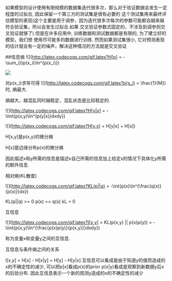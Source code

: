 如果模型的设计使用有限规模的数据集迭代很多次，那么对于验证数据会发生一定程度的过拟合, 因此保留一个第三方的测试集是很有必要的
这个测试集用来最终评估模型的表现(这个主要是用于调参，因为迭代很多次每次的参数可能都会越来越符合验证集，所以会发生过拟合.如果
交叉验证参数式固定的，不涉及到调参则交叉验证就够了).但是在许多应用中, 训练数据和测试数据都是有限的, 为了建立好的模型，我们想
使用尽可能多的数据进行训练. 然而如果测试集很小, 它对预测表现的估计就会有一定的噪声，解决这种情况的方法就是交叉验证

##信息熵
![](http://latex.codecogs.com/gif.latex?H[p] = -\\sum_{i}p(x_i)\\ln^{p(x_i)})


![](http://latex.codecogs.com/gif.latex?\\hat{H}=-\\sum_{i}p(x_i)\\ln^{p(x_i)}+\\lambda(\\sum_{i}p(x_i)-1))


对p(x_i)求导可得 ![](http://latex.codecogs.com/gif.latex?p(x_i) = \\frac{1}{M})时, 熵最大.

熵越大，越混乱同时越稳定，混乱状态是比较稳定的.

![](http://latex.codecogs.com/gif.latex?H[y|x] = -\\iint{p(x,y)\\ln^{p(y|x)}dxdy})

![](http://latex.codecogs.com/gif.latex?H[y,x] = H[y|x] + H[x])

H[x,y]是p(x,y)的微分熵

H[x]是边缘分布p(x)的微分熵

因此描述x和y所需的信息是描述x自己所需的信息加上给定x的情况下具体化y所需的额外信息.

相对熵(KL散度)

![](http://latex.codecogs.com/gif.latex?KL(p||q) = -\\int{p(x)\\ln^{\\frac{q(x)}{p(x)}}dx})

KL(p||q) >= 0 p(x) == q(x) kL = 0

互信息

![](http://latex.codecogs.com/gif.latex?I[x,y] = KL(p(x,y) || p(x)p(y)) =
-\\iint{p(x,y)\\ln^{\\frac{p(x)p(y)}{p(x,y)}}dxdy})

称为变量x和变量y之间的互信息.

互信息与条件熵之间的关系

I[x,y] = H[x] - H[x|y] = H[y] - H[y|x] 互信息可以看成是由于知道y的值而造成的x的不确定性的减少, 可以把p[x]看成p(x)的prior
p(x|y)看成是观察到新数据y后x的后验分布. 因此互信息表示一个新的观测y造成的x的不确定性的减少





